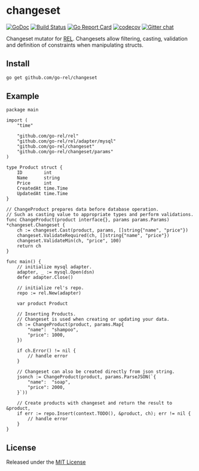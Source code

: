 # changeset

[![GoDoc](https://godoc.org/github.com/go-rel/changeset?status.svg)](https://godoc.org/github.com/go-rel/changeset) 
[![Build Status](https://travis-ci.org/go-rel/changeset.svg?branch=master)](https://travis-ci.org/go-rel/changeset) 
[![Go Report Card](https://goreportcard.com/badge/github.com/go-rel/changeset)](https://goreportcard.com/report/github.com/go-rel/changeset)
[![codecov](https://codecov.io/gh/go-rel/changeset/branch/master/graph/badge.svg?token=LCJN4KR9N8)](https://codecov.io/gh/go-rel/changeset)
[![Gitter chat](https://badges.gitter.im/go-rel/rel.png)](https://gitter.im/go-rel/rel)

Changeset mutator for [REL](https://github.com/go-rel/rel). Changesets allow filtering, casting, validation and definition of constraints when manipulating structs.

## Install

```bash
go get github.com/go-rel/changeset
```

## Example

```golang
package main

import (
	"time"

	"github.com/go-rel/rel"
	"github.com/go-rel/rel/adapter/mysql"
	"github.com/go-rel/changeset"
	"github.com/go-rel/changeset/params"
)

type Product struct {
	ID        int
	Name      string
	Price     int
	CreatedAt time.Time
	UpdatedAt time.Time
}

// ChangeProduct prepares data before database operation.
// Such as casting value to appropriate types and perform validations.
func ChangeProduct(product interface{}, params params.Params) *changeset.Changeset {
	ch := changeset.Cast(product, params, []string{"name", "price"})
	changeset.ValidateRequired(ch, []string{"name", "price"})
	changeset.ValidateMin(ch, "price", 100)
	return ch
}

func main() {
    // initialize mysql adapter.
    adapter, _ := mysql.Open(dsn)
    defer adapter.Close()

    // initialize rel's repo.
    repo := rel.New(adapter)

	var product Product

	// Inserting Products.
	// Changeset is used when creating or updating your data.
	ch := ChangeProduct(product, params.Map{
		"name":  "shampoo",
		"price": 1000,
	})

	if ch.Error() != nil {
		// handle error
	}

	// Changeset can also be created directly from json string.
	jsonch := ChangeProduct(product, params.ParseJSON(`{
		"name":  "soap",
		"price": 2000,
	}`))

	// Create products with changeset and return the result to &product,
	if err := repo.Insert(context.TODO(), &product, ch); err != nil {
		// handle error
	}
}
```

## License

Released under the [MIT License](https://github.com/go-rel/changeset/blob/master/LICENSE)
